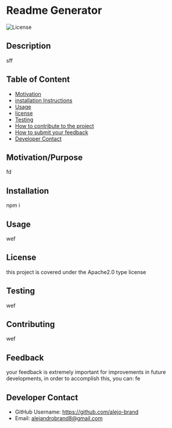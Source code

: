 # Readme Generator
![License](https://img.shields.io/badge/license-Apache2.0-informational.svg)

## Description
sff

## Table of Content

* [Motivation](#Motivation/Purpose)
* [installation Instructions](#Installation)
* [Usage](#Usage)
* [license](#License)
* [Testing](#Testing)
* [How to contribute to the project](#Contributing)
* [How to submit your feedback](#Feedback)
* [Developer Contact](#Developer-Contact)

## Motivation/Purpose
fd

## Installation
npm i

## Usage
wef

## License

this project is covered under the Apache2.0 type license

## Testing
wef

## Contributing
wef

## Feedback
your feedback is extremely important for improvements in future developments, in order to accomplish this, you can:
fe

## Developer Contact
* GitHub Username: https://github.com/alejo-brand
* Email: alejandrobrand8@gmail.com
    
    
